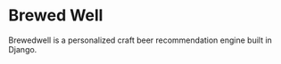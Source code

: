 Brewed Well
===========

Brewedwell is a personalized craft beer recommendation engine built in Django.
